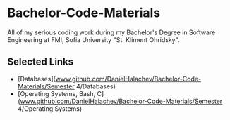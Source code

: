# Bachelor-Code-Materials
All of my serious coding work during my Bachelor's Degree in Software Engineering at FMI, Sofia University "St. Kliment Ohridsky".
## Selected Links
- [Databases](www.github.com/DanielHalachev/Bachelor-Code-Materials/Semester 4/Databases)
- [Operating Systems, Bash, C](www.github.com/DanielHalachev/Bachelor-Code-Materials/Semester 4/Operating Systems)
